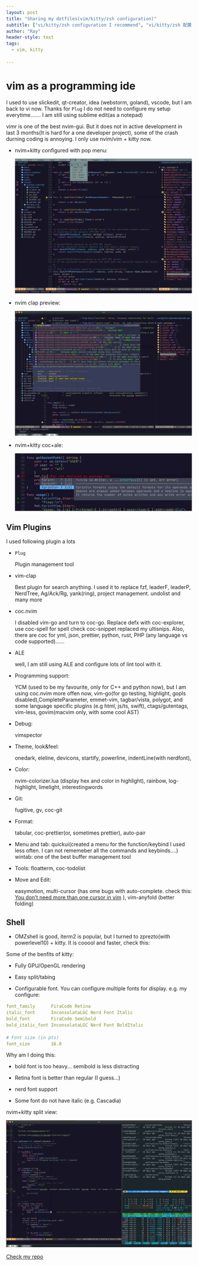```yaml
---
layout: post
title: "Sharing my dotfiles(vim/kitty/zsh configuration)"
subtitle: ["vi/kitty/zsh configuration I recommend", "vi/kitty/zsh 配置"]
author: "Ray"
header-style: text
tags:
  - vim, kitty

---
```



# vim as a programming ide

I used to use slickedit, qt-creator, idea (webstorm, goland), vscode, but I am back to vi now. Thanks for `Plug` I do
not need to configure my setup everytime....... I am still using sublime edit(as a notepad)

vimr is one of the best nvim-gui. But it does not in active development in last 3 months(It is hard for a one developer
project), some of the crash durning coding is annoying. I only use nvim/vim + kitty now.

* nvim+kitty configured with pop menu:

    ![vim_ide with nvim+kitty](https://raw.githubusercontent.com/ray-x/dotfiles/master/img/menu.jpg)

* nvim clap preview:

    ![vim_ide with nvim+kitty](https://raw.githubusercontent.com/ray-x/dotfiles/master/img/clap.jpg)

* nvim+kitty coc+ale:

    ![vim_ide with nvim+kitty](https://raw.githubusercontent.com/ray-x/dotfiles/master/img/coc_float_errorcheck.jpg)


## Vim Plugins

I used following plugin a lots

* ``Plug``

   Plugin management tool

* vim-clap

   Best plugin for search anything. I used it to replace fzf, leaderF, leaderP, NerdTree, Ag/Ack/Rg, yank(ring), project management. undolist and many more

* coc.nvim

   I disabled vim-go and turn to coc-go. Replace defx with coc-explorer, use coc-spell for spell check
   coc-snippet replaced my ultisnips. Also, there are coc for yml, json, prettier, python, rust, PHP (any language vs code
   supported)......

* ALE

  well, I am still using ALE and configure lots of lint tool with it.

* Programming support:

  YCM (used to be my favourite, only for C++ and python now), but I am using coc.nvim more offen now,
  vim-go(for go testing, highlight, gopls disabled),CompleteParameter, emmet-vim, tagbar/vista, polygot,
  and some language specific plugins (e.g html, js/ts, swift), ctags/gutentags, vim-less, govim(macvim only, with some cool AST)

* Debug:

  vimspector

* Theme, look&feel:

  onedark, eleline, devicons, startify, powerline, indentLine(with nerdfont),

* Color:

  nvim-colorizer.lua (display hex and color in highlight), rainbow, log-highlight, limelight, interestingwords

* Git:

  fugitive, gv, coc-git

* Format:

  tabular, coc-prettier(or, sometimes prettier), auto-pair

* Menu and tab:
  quickui(created a menu for the function/keybind I used less often. I can not rememeber all the commands and keybinds....)
  wintab: one of the best buffer management tool

* Tools: floatterm, coc-todolist

* Move and Edit:

  easymotion, multi-cursor (has ome bugs with auto-complete. check this: [You don’t need more than one cursor in vim](https://medium.com/@schtoeffel/you-don-t-need-more-than-one-cursor-in-vim-2c44117d51db)
), vim-anyfold (better folding)

## Shell

* OMZshell is good, iterm2 is popular, but I turned to zprezto(with powerlevel10) + kitty. It is cooool and faster, check this:

Some of the benfits of kitty:

* Fully GPU/OpenGL rendering

* Easy split/tabing

* Configurable font. You can configure multiple fonts for display. e.g. my configure:


```yml
font_family      FiraCode Retina
italic_font      InconsolataLGC Nerd Font Italic
bold_font        FiraCode Semibold
bold_italic_font InconsolataLGC Nerd Font BoldItalic

# Font size (in pts)
font_size        16.0


```

Why am I doing this:

* bold font is too heavy... semibold is less distracting

* Retina font is better than regular (I guess...)

* nerd font support

* Some font do not have italic (e.g. Cascadia)


nvim+kitty split view:

 ![vim_ide with nvim+kitty](https://raw.githubusercontent.com/ray-x/dotfiles/master/img/kitty.jpg)


[Check my repo](https://github.com/ray-x/dotfiles)

